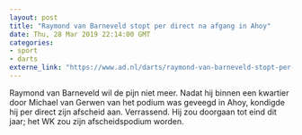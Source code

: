 ```yaml
---
layout: post
title: "Raymond van Barneveld stopt per direct na afgang in Ahoy"
date: Thu, 28 Mar 2019 22:14:00 GMT
categories: 
- sport 
- darts 
externe_link: "https://www.ad.nl/darts/raymond-van-barneveld-stopt-per-direct-na-afgang-in-ahoy~aac3c483/"
---
```


Raymond van Barneveld wil de pijn niet meer. Nadat hij binnen een kwartier door Michael van Gerwen van het podium was geveegd in Ahoy, kondigde hij per direct zijn afscheid aan. Verrassend. Hij zou doorgaan tot eind dit jaar; het WK zou zijn afscheidspodium worden.

